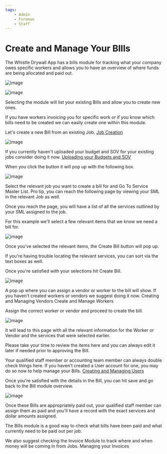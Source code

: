 ```yaml
---
tags:
    - Admin
    - Foreman
    - Staff
---
```


# Create and Manage Your BIlls
The Whistle Drywall App has a bills module for tracking what your company owes specific workers and allows you to have an overview of where funds are being allocated and paid out.

![image](https://github.com/user-attachments/assets/47c9cbc5-25bd-4f20-85be-8bdb09b866c4)

![image](https://github.com/user-attachments/assets/af1a074e-e824-40c4-b201-513d19e3534f)

Selecting the module will list your existing Bills and allow you to create new ones.

If you have workers invoicing you for specific work or if you know which bills need to be created we can easily create one within this module.

Let's create a new Bill from an existing Job. [Job Creation](https://help.whistledrywallapp.com/jobs/job-creation/)

![image](https://github.com/user-attachments/assets/3e082797-d18b-4954-8cf4-252a0ffca8b7)

If you currently haven't uploaded your budget and SOV for your existing jobs consider doing it now. [Uploading your Budgets and SOV](https://help.whistledrywallapp.com/jobs/uploading-your-budgets-and-sov/)

When you click the button it will pop up with the following box.

![image](https://github.com/user-attachments/assets/ce76fbf6-52eb-4e2e-b82b-844a18a96f00)

Select the relevant job you want to create a bill for and Go To Service Master List. Pro tip, you can reach the following page by viewing your SML in the relevant Job as well.

Once you reach the page, you will have a list of all the services outlined by your SML assigned to the job.

For this example we'll select a few relevant items that we know we need a bill for.

![image](https://github.com/user-attachments/assets/17ea4f6f-8336-42c5-9145-ca0007e30558)

Once you've selected the relevant items, the Create Bill button will pop up.

If you're having trouble locating the relevant services, you can sort via the text boxes as well.

Once you're satisfied with your selections hit Create Bill.

![image](https://github.com/user-attachments/assets/cd95e111-40b0-4810-a4ae-0c7cc42deaac)

A pop up where you can assign a vendor or worker to the bill will show.
If you haven't created workers or vendors we suggest doing it now. Creating and Managing Vendors Create and Manage Workers

Assign the correct worker or vendor and proceed to create the bill.

![image](https://github.com/user-attachments/assets/fad6aa6c-6446-4aaa-b151-020a545b3d78)

It will lead to this page with all the relevant information for the Worker or Vendor and the services that were selected earlier.

Please take your time to review the items here and you can always edit it later if needed prior to approving the Bill.

Your qualified staff member or accounting team member can always double check things here. If you haven't created a User account for one, you may do so now to help manage your Bills.
[Creating and Managing Users](https://help.whistledrywallapp.com/User%20Management/creating-and-managing-users/)

Once you're satisfied with the details in the Bill, you can hit save and go back to the Bill module overview.

![image](https://github.com/user-attachments/assets/c298a54a-28db-48af-a36a-2e013058c0f8)

Once these Bills are appropriately paid out, your qualified staff member can assign them as paid and you'll have a record with the exact services and dollar amounts assigned.

The Bills module is a good way to check what bills have been paid and what currently need to be paid out per job.

We also suggest checking the Invoice Module to track where and when money will be coming in from Jobs. Managing your Invoices
